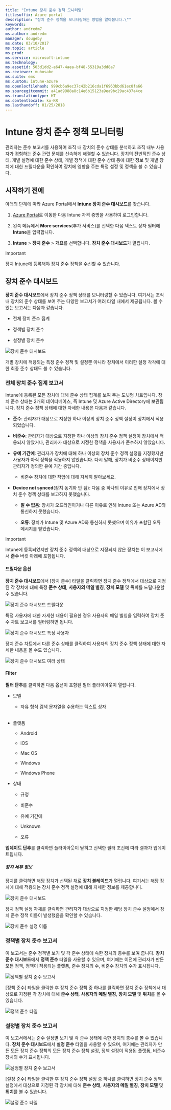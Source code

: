 ```yaml
---
title: "Intune 장치 준수 정책 모니터링"
titlesuffix: Azure portal
description: "장치 준수 정책을 모니터링하는 방법을 알아봅니다.\""
keywords: 
author: andredm7
ms.author: andredm
manager: dougeby
ms.date: 03/10/2017
ms.topic: article
ms.prod: 
ms.service: microsoft-intune
ms.technology: 
ms.assetid: 503d1dd2-a647-4aea-bf48-55319a3dd8a7
ms.reviewer: muhosabe
ms.suite: ems
ms.custom: intune-azure
ms.openlocfilehash: 999cb6a9ec37c42b216cda1f6963bbd61ec8fa66
ms.sourcegitcommit: a41ad9988a8c14e6b15123a9ea9bc29ac437a4ce
ms.translationtype: HT
ms.contentlocale: ko-KR
ms.lasthandoff: 01/25/2018
---
```

# <a name="monitor-intune-device-compliance-policies"></a>Intune 장치 준수 정책 모니터링

관리자는 준수 보고서를 사용하여 조직 내 장치의 준수 상태를 분석하고 조직 내부 사용자가 경험하는 준수 관련 문제를 신속하게 해결할 수 있습니다. 장치의 전반적인 준수 상태, 개별 설정에 대한 준수 상태, 개별 정책에 대한 준수 상태 등에 대한 정보 및 개별 장치에 대한 드릴다운을 확인하여 장치에 영향을 주는 특정 설정 및 정책을 볼 수 있습니다.

## <a name="before-you-begin"></a>시작하기 전에

아래의 단계에 따라 Azure Portal에서 **Intune 장치 준수 대시보드**를 찾습니다.

1.  [Azure Portal](https://portal.azure.com)로 이동한 다음 Intune 자격 증명을 사용하여 로그인합니다.

2.  왼쪽 메뉴에서 **More services**(추가 서비스)를 선택한 다음 텍스트 상자 필터에 **Intune**을 입력합니다.

3.  **Intune** &gt; **장치 준수** &gt; **개요**를 선택합니다. **장치 준수 대시보드**가 열립니다.

> [!IMPORTANT] 
> 장치 Intune에 등록해야 장치 준수 정책을 수신할 수 있습니다.

## <a name="device-compliance-dashboard"></a>장치 준수 대시보드

**장치 준수 대시보드**에서 장치 준수 정책 상태를 모니터링할 수 있습니다. 여기서는 조직 내 장치의 준수 상태를 보여 주는 다양한 보고서가 여러 타일 내에서 제공됩니다. 볼 수 있는 보고서는 다음과 같습니다.

-   전체 장치 준수 집계

-   정책별 장치 준수

-   설정별 장치 준수

![장치 준수 대시보드](./media/idc-1.png)

개별 장치에 적용되는 특정 준수 정책 및 설정뿐 아니라 장치에서 이러한 설정 각각에 대한 최종 준수 상태도 볼 수 있습니다.

### <a name="overall-device-compliance-aggregate-report"></a>전체 장치 준수 집계 보고서

Intune에 등록된 모든 장치에 대해 준수 상태 집계를 보여 주는 도넛형 차트입니다. 장치 준수 상태는 2개의 데이터베이스, 즉 Intune 및 Azure Active Directory에 보관됩니다. 장치 준수 정책 상태에 대한 자세한 내용은 다음과 같습니다.

-   **준수**: 관리자가 대상으로 지정한 하나 이상의 장치 준수 정책 설정이 장치에서 적용되었습니다.

-   **비준수**: 관리자가 대상으로 지정한 하나 이상의 장치 준수 정책 설정이 장치에서 적용되지 않았거나, 관리자가 대상으로 지정한 정책을 사용자가 준수하지 않았습니다.

-   **유예 기간에**: 관리자가 장치에 대해 하나 이상의 장치 준수 정책 설정을 지정했지만 사용자가 아직 정책을 적용하지 않았습니다. 다시 말해, 장치가 비준수 상태이지만 관리자가 정의한 유예 기간 중입니다.

    -   비준수 장치에 대한 작업에 대해 자세히 알아보세요.

-   **Device not synced**(장치 동기화 안 됨): 다음 중 하나의 이유로 인해 장치에서 장치 준수 정책 상태를 보고하지 못했습니다.

    -   **알 수 없음**: 장치가 오프라인이거나 다른 이유로 인해 Intune 또는 Azure AD와 통신하지 못했습니다.

    -   **오류**: 장치가 Intune 및 Azure AD와 통신하지 못했으며 이유가 포함된 오류 메시지를 받았습니다.

> [!IMPORTANT] 
> Intune에 등록되었지만 장치 준수 정책의 대상으로 지정되지 않은 장치는 이 보고서에서 **준수** 버킷 아래에 포함됩니다.

#### <a name="drill-down-option"></a>드릴다운 옵션

**장치 준수 대시보드**에서 [장치 준수] 타일을 클릭하면 장치 준수 정책에서 대상으로 지정된 각 장치에 대해 특정 **준수 상태**, **사용자의 메일 별칭**, **장치 모델** 및 **위치**를 드릴다운할 수 있습니다.

![장치 준수 대시보드 드릴다운](./media/idc-2.png)

특정 사용자에 대한 자세한 내용이 필요한 경우 사용자의 메일 별칭을 입력하여 장치 준수 차트 보고서를 필터링하면 됩니다.

![장치 준수 대시보드 특정 사용자](./media/idc-3.png)

장치 준수 차트에서 다른 준수 상태를 클릭하여 사용자의 장치 준수 정책 상태에 대한 자세한 내용을 볼 수도 있습니다.

![장치 준수 대시보드 여러 상태](./media/idc-4.png)

#### <a name="filter"></a>Filter

**필터 단추**를 클릭하면 다음 옵션이 포함된 필터 플라이아웃이 열립니다.

-   모델

    -   자유 형식 검색 문자열을 수용하는 텍스트 상자
<br></br>
-   플랫폼

    -   Android

    -   iOS

    -   Mac OS

    -   Windows

    -   Windows Phone

-   상태

    -   규정

    -   비준수

    -   유예 기간에

    -   Unknown

    -   오류

**업데이트 단추**를 클릭하면 플라이아웃이 닫히고 선택한 필터 조건에 따라 결과가 업데이트됩니다.

##### <a name="device-details"></a>장치 세부 정보

장치를 클릭하면 해당 장치가 선택된 채로 **장치 블레이드**가 열립니다. 여기서는 해당 장치에 대해 적용되는 장치 준수 정책 설정에 대해 자세한 정보를 제공합니다.

![장치 준수 대시보드](./media/idc-6.png)

장치 정책 설정 자체를 클릭하면 관리자가 대상으로 지정한 해당 장치 준수 설정에서 장치 준수 정책 이름이 발생했음을 확인할 수 있습니다.

![장치 준수 설정 이름](./media/idc-7.png)

### <a name="per-policy-device-compliance-report"></a>정책별 장치 준수 보고서

이 보고서는 준수 정책별 보기 및 각 준수 상태에 속한 장치의 총수를 보여 줍니다. **장치 준수 대시보드**에서 **정책 준수** 타일을 사용할 수 있으며, 여기에는 이전에 관리자가 만든 모든 정책, 정책이 적용되는 플랫폼, 준수 장치의 수, 비준수 장치의 수가 표시됩니다.

![정책별 장치 준수 보고서](./media/idc-8.png)

[정책 준수] 타일을 클릭한 후 장치 준수 정책 중 하나를 클릭하면 장치 준수 정책에서 대상으로 지정된 각 장치에 대해 **준수 상태**, **사용자의 메일 별칭**, **장치 모델** 및 **위치**를 볼 수 있습니다.

![정책 준수 타일](./media/idc-9.png)

### <a name="per-setting-device-compliance-report"></a>설정별 장치 준수 보고서

이 보고서에서는 준수 설정별 보기 및 각 준수 상태에 속한 장치의 총수를 볼 수 있습니다. **장치 준수 대시보드**에서 **설정 준수** 타일을 사용할 수 있으며, 여기에는 관리자가 만든 모든 장치 준수 정책의 모든 장치 준수 정책 설정, 정책 설정이 적용된 플랫폼, 비준수 장치의 수가 표시됩니다.

![설정별 장치 준수 보고서](./media/idc-10.png)

[설정 준수] 타일을 클릭한 후 장치 준수 정책 설정 중 하나를 클릭하면 장치 준수 정책 설정에서 대상으로 지정된 각 장치에 대해 **준수 상태**, **사용자의 메일 별칭**, **장치 모델** 및 **위치**를 볼 수 있습니다.

![설정 준수 타일](./media/idc-11.png)
